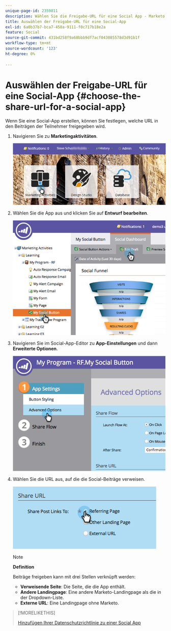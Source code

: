 ```yaml
---
unique-page-id: 2359811
description: Wählen Sie die Freigabe-URL für eine Social App - Marketo Docs - Produktdokumentation
title: Auswählen der Freigabe-URL für eine Social-App
exl-id: 6a0b37b7-bca7-458a-9111-f0c717b18e2a
feature: Social
source-git-commit: 431bd258f9a68bbb9df7acf043085578d3d91b1f
workflow-type: tm+mt
source-wordcount: '123'
ht-degree: 0%

---
```


# Auswählen der Freigabe-URL für eine Social-App {#choose-the-share-url-for-a-social-app}

Wenn Sie eine Social-App erstellen, können Sie festlegen, welche URL in den Beiträgen der Teilnehmer freigegeben wird.

1. Navigieren Sie zu **Marketingaktivitäten**.

   ![](assets/login-marketing-activities-1.png)

1. Wählen Sie die App aus und klicken Sie auf **Entwurf bearbeiten**.

   ![](assets/image2015-4-21-11-3a12-3a12.png)

1. Navigieren Sie im Social-App-Editor zu **App-Einstellungen** und dann **Erweiterte Optionen**.

   ![](assets/image2015-4-21-11-3a14-3a46.png)

1. Wählen Sie die URL aus, auf die die Social-Beiträge verweisen.

   ![](assets/image2015-4-21-11-3a15-3a26.png)

   >[!NOTE]
   >
   >**Definition**
   >
   >Beiträge freigeben kann mit drei Stellen verknüpft werden:
   >
   >* **Verweisende Seite**: Die Seite, die die App enthält.
   >* **Andere Landingpage**: Eine andere Marketo-Landingpage als die in der Dropdown-Liste.
   >* **Externe URL**: Eine Landingpage ohne Marketo.

>[!MORELIKETHIS]
>
>[Hinzufügen Ihrer Datenschutzrichtlinie zu einer Social App](/help/marketo/product-docs/demand-generation/social/social-functions/add-your-privacy-policy-to-a-social-app.md)
